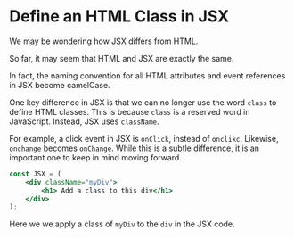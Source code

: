 # Define an HTML Class in JSX
We may be wondering how JSX differs from HTML.

So far, it may seem that HTML and JSX are exactly the same. 

In fact, the naming convention for all HTML attributes and event references in JSX become camelCase. 

One key difference in JSX is that we can no longer use the word `class` to define HTML classes. This is because `class` is a reserved word in JavaScript. Instead, JSX uses `className`.

For example, a click event in JSX is `onClick`, instead of `onclikc`. Likewise, `onchange` becomes `onChange`. While this is a subtle difference, it is an important one to keep in mind moving forward.

```jsx
const JSX = (
	<div className="myDiv"> 
		<h1> Add a class to this div</h1>
	</div>
);
```

Here we we apply a class of `myDiv` to the `div` in the JSX code.